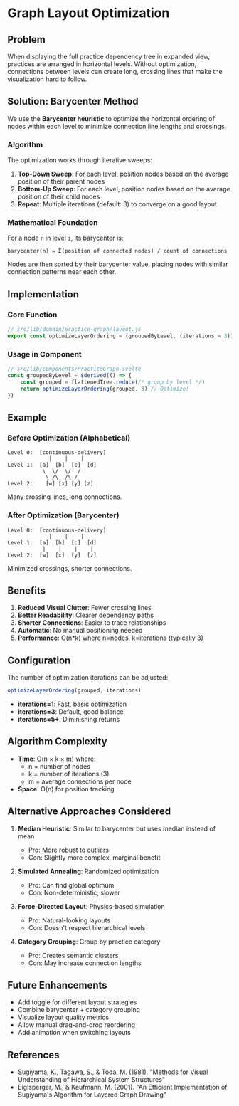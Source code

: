 # Graph Layout Optimization

## Problem

When displaying the full practice dependency tree in expanded view, practices are arranged in horizontal levels. Without optimization, connections between levels can create long, crossing lines that make the visualization hard to follow.

## Solution: Barycenter Method

We use the **Barycenter heuristic** to optimize the horizontal ordering of nodes within each level to minimize connection line lengths and crossings.

### Algorithm

The optimization works through iterative sweeps:

1. **Top-Down Sweep**: For each level, position nodes based on the average position of their parent nodes
2. **Bottom-Up Sweep**: For each level, position nodes based on the average position of their child nodes
3. **Repeat**: Multiple iterations (default: 3) to converge on a good layout

### Mathematical Foundation

For a node `n` in level `i`, its barycenter is:

```
barycenter(n) = Σ(position of connected nodes) / count of connections
```

Nodes are then sorted by their barycenter value, placing nodes with similar connection patterns near each other.

## Implementation

### Core Function

```javascript
// src/lib/domain/practice-graph/layout.js
export const optimizeLayerOrdering = (groupedByLevel, (iterations = 3))
```

### Usage in Component

```javascript
// src/lib/components/PracticeGraph.svelte
const groupedByLevel = $derived(() => {
	const grouped = flattenedTree.reduce(/* group by level */)
	return optimizeLayerOrdering(grouped, 3) // Optimize!
})
```

## Example

### Before Optimization (Alphabetical)

```
Level 0:  [continuous-delivery]
             |    |    |
Level 1:  [a]  [b]  [c]  [d]
           \  \/  \/  /
            \ /\  /\ /
Level 2:    [w] [x] [y] [z]
```

Many crossing lines, long connections.

### After Optimization (Barycenter)

```
Level 0:  [continuous-delivery]
             |    |    |
Level 1:  [a]  [b]  [c]  [d]
           |    |    |    |
Level 2:  [w]  [x]  [y]  [z]
```

Minimized crossings, shorter connections.

## Benefits

1. **Reduced Visual Clutter**: Fewer crossing lines
2. **Better Readability**: Clearer dependency paths
3. **Shorter Connections**: Easier to trace relationships
4. **Automatic**: No manual positioning needed
5. **Performance**: O(n\*k) where n=nodes, k=iterations (typically 3)

## Configuration

The number of optimization iterations can be adjusted:

```javascript
optimizeLayerOrdering(grouped, iterations)
```

- **iterations=1**: Fast, basic optimization
- **iterations=3**: Default, good balance
- **iterations=5+**: Diminishing returns

## Algorithm Complexity

- **Time**: O(n × k × m) where:
  - n = number of nodes
  - k = number of iterations (3)
  - m = average connections per node
- **Space**: O(n) for position tracking

## Alternative Approaches Considered

1. **Median Heuristic**: Similar to barycenter but uses median instead of mean
   - Pro: More robust to outliers
   - Con: Slightly more complex, marginal benefit

2. **Simulated Annealing**: Randomized optimization
   - Pro: Can find global optimum
   - Con: Non-deterministic, slower

3. **Force-Directed Layout**: Physics-based simulation
   - Pro: Natural-looking layouts
   - Con: Doesn't respect hierarchical levels

4. **Category Grouping**: Group by practice category
   - Pro: Creates semantic clusters
   - Con: May increase connection lengths

## Future Enhancements

- Add toggle for different layout strategies
- Combine barycenter + category grouping
- Visualize layout quality metrics
- Allow manual drag-and-drop reordering
- Add animation when switching layouts

## References

- Sugiyama, K., Tagawa, S., & Toda, M. (1981). "Methods for Visual Understanding of Hierarchical System Structures"
- Eiglsperger, M., & Kaufmann, M. (2001). "An Efficient Implementation of Sugiyama's Algorithm for Layered Graph Drawing"
